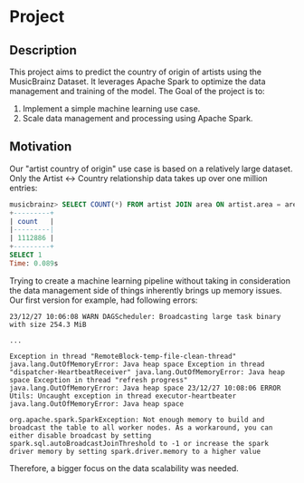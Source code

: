 # Project

## Description

This project aims to predict the country of origin of artists using the MusicBrainz Dataset. It leverages Apache Spark to optimize the data management and training of the model. The Goal of the project is to:

1. Implement a simple machine learning use case.
2. Scale data management and processing using Apache Spark.

## Motivation

Our "artist country of origin" use case is based on a relatively large dataset. Only the Artist <-> Country relationship data takes up over one million entries:

```sql
musicbrainz> SELECT COUNT(*) FROM artist JOIN area ON artist.area = area.id;
+---------+
| count   |
|---------|
| 1112886 |
+---------+
SELECT 1
Time: 0.089s
```

Trying to create a machine learning pipeline without taking in consideration the data management side of things inherently brings up memory issues. Our first version for example, had following errors:

```shell
23/12/27 10:06:08 WARN DAGScheduler: Broadcasting large task binary with size 254.3 MiB

...

Exception in thread "RemoteBlock-temp-file-clean-thread" java.lang.OutOfMemoryError: Java heap space Exception in thread "dispatcher-HeartbeatReceiver" java.lang.OutOfMemoryError: Java heap space Exception in thread "refresh progress" java.lang.OutOfMemoryError: Java heap space 23/12/27 10:08:06 ERROR Utils: Uncaught exception in thread executor-heartbeater java.lang.OutOfMemoryError: Java heap space

org.apache.spark.SparkException: Not enough memory to build and broadcast the table to all worker nodes. As a workaround, you can either disable broadcast by setting spark.sql.autoBroadcastJoinThreshold to -1 or increase the spark driver memory by setting spark.driver.memory to a higher value
```

Therefore, a bigger focus on the data scalability was needed.
